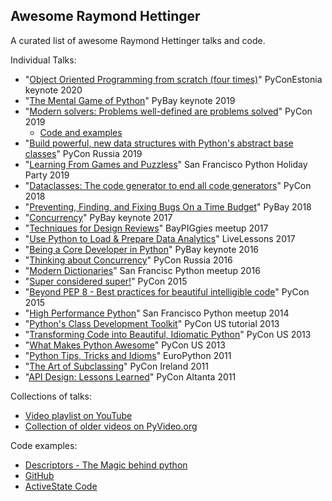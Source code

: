 Awesome Raymond Hettinger
-----

A curated list of awesome Raymond Hettinger talks and code.

Individual Talks:

- "[Object Oriented Programming from scratch (four times)](https://www.youtube.com/watch?v=8moWQ1561FY)" PyConEstonia keynote 2020 
- "[The Mental Game of Python](https://www.youtube.com/watch?v=UANN2Eu6ZnM)" PyBay keynote 2019 
- "[Modern solvers: Problems well-defined are problems solved](https://www.youtube.com/watch?v=_GP9OpZPUYc&t=129s&ab_channel=PyCon2019)" PyCon 2019 
  - [Code and examples](https://rhettinger.github.io/)
- "[Build powerful, new data structures with Python's abstract base classes](https://www.youtube.com/watch?v=S_ipdVNSFlo)" PyCon Russia 2019
- "[Learning From Games and Puzzless](https://www.youtube.com/watch?v=lOWeCyOvRGk)" San Francisco Python Holiday Party 2019
- "[Dataclasses: The code generator to end all code generators](https://www.youtube.com/watch?v=T-TwcmT6Rcw)" PyCon 2018
- "[Preventing, Finding, and Fixing Bugs On a Time Budget](https://www.youtube.com/watch?v=ARKbfWk4Xyw&ab_channel=SFPython)" PyBay 2018
- "[Concurrency](https://www.youtube.com/watch?v=9zinZmE3Ogk)" PyBay keynote 2017 
- "[Techniques for Design Reviews](https://www.youtube.com/watch?v=cNqJDRsefg8&ab_channel=BayPiggies)" BayPIGgies meetup 2017
- "[Use Python to Load & Prepare Data Analytics](https://www.youtube.com/watch?v=nO78ECRighw)" LiveLessons 2017 
- "[Being a Core Developer in Python](https://www.youtube.com/watch?v=voXVTjwnn-U)" PyBay keynote 2016
- "[Thinking about Concurrency](https://www.youtube.com/watch?v=Bv25Dwe84g0)" PyCon Russia 2016
- "[Modern Dictionaries](https://www.youtube.com/watch?v=9zinZmE3Ogk)" San Francisc Python meetup 2016
- "[Super considered super!](https://www.youtube.com/watch?v=EiOglTERPEo)" PyCon 2015
- "[Beyond PEP 8 - Best practices for beautiful intelligible code](https://www.youtube.com/watch?v=wf-BqAjZb8M)" PyCon 2015
- "[High Performance Python](https://vimeo.com/114368783)" San Francisco Python meetup 2014
- "[Python's Class Development Toolkit](https://www.youtube.com/watch?v=HTLu2DFOdTg)" PyCon US tutorial 2013
- "[Transforming Code into Beautiful, Idiomatic Python](https://www.youtube.com/watch?v=OSGv2VnC0go)" PyCon US 2013
- "[What Makes Python Awesome](https://www.youtube.com/watch?v=NfngrdLv9ZQ)" PyCon US 2013
- "[Python Tips, Tricks and Idioms](https://www.youtube.com/watch?v=JbNG3rVLJvA)" EuroPython 2011
- "[The Art of Subclassing](https://vimeo.com/32132957)" PyCon Ireland 2011
- "[API Design: Lessons Learned](https://archive.org/details/pyvideo_366___api-design-lessons-learned)" PyCon Altanta 2011

Collections of talks:

- [Video playlist on YouTube](https://www.youtube.com/playlist?list=PLRVdut2KPAguz3xcd22i_o_onnmDKj3MA)
- [Collection of older videos on PyVideo.org](https://pyvideo.org/search.html?q=raymond+hettinger)

Code examples:

- [Descriptors - The Magic behind python](https://www.pkimber.net/howto/python/conference/descriptors.html)
- [GitHub](https://github.com/rhettinger)
- [ActiveState Code](https://code.activestate.com/recipes/users/178123/)
